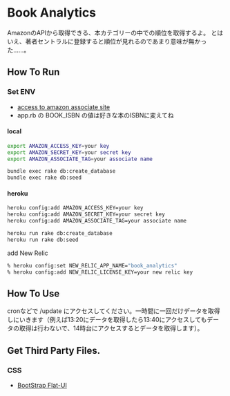 # Book Analytics

AmazonのAPIから取得できる、本カテゴリーの中での順位を取得するよ。
とはいえ、著者セントラルに登録すると順位が見れるのであまり意味が無かった……。

## How To Run

### Set ENV

- [access to amazon associate site](https://affiliate.amazon.co.jp)
- app.rb の BOOK_ISBN の値は好きな本のISBNに変えてね

#### local

```sh
export AMAZON_ACCESS_KEY=your key
export AMAZON_SECRET_KEY=your secret key
export AMAZON_ASSOCIATE_TAG=your associate name
```

```sh
bundle exec rake db:create_database
bundle exec rake db:seed
```

#### heroku

```sh
heroku config:add AMAZON_ACCESS_KEY=your key
heroku config:add AMAZON_SECRET_KEY=your secret key
heroku config:add AMAZON_ASSOCIATE_TAG=your associate name
```

```sh
heroku run rake db:create_database
heroku run rake db:seed
```

 add New Relic

```sh
% heroku config:set NEW_RELIC_APP_NAME="book_analytics"
% heroku config:add NEW_RELIC_LICENSE_KEY=your new relic key
```

## How To Use

cronなどで /update にアクセスしてください。一時間に一回だけデータを取得しにいきます（例えば13:20にデータを取得したら13:40にアクセスしてもデータの取得は行わないで、14時台にアクセスするとデータを取得します）。

## Get Third Party Files.

### CSS
- [BootStrap Flat-UI](http://designmodo.github.io/Flat-UI/)

